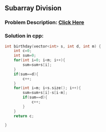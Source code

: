## Subarray Division
### Problem Description: [Click Here](https://www.hackerrank.com/challenges/the-birthday-bar/problem)

### Solution in cpp:

```cpp
int birthday(vector<int> s, int d, int m) {
    int c=0;
    int sum=0;
    for(int i=0; i<m; i++){
        sum=sum+s[i];
    }
    if(sum==d){
        c++;
    }
    for(int i=m; i<s.size(); i++){
        sum=sum+s[i]-s[i-m];
        if(sum==d){
            c++;
        }
    }
    return c;
    
}
```

